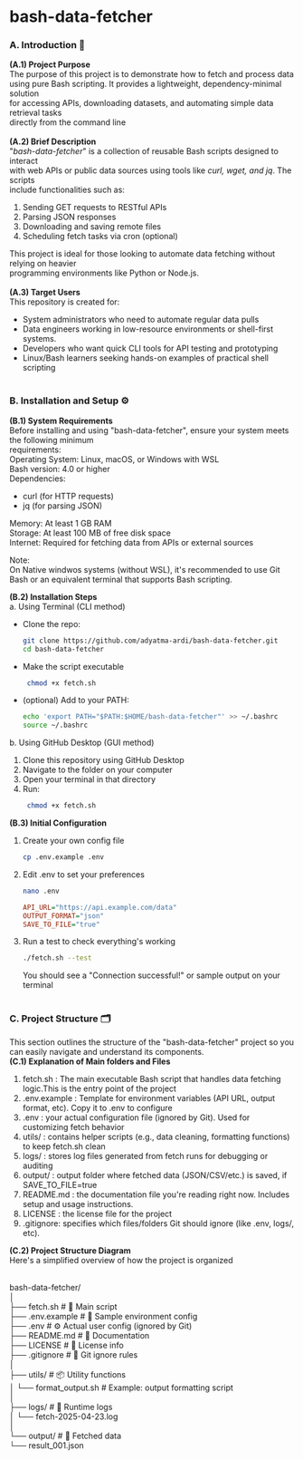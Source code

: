 # bash-data-fetcher

### <b>A. Introduction 📖</b><br>
<b>(A.1) Project Purpose<br></b>
The purpose of this project is to demonstrate how to fetch and process data <br>
using pure Bash scripting. It provides a lightweight, dependency-minimal solution <br>
for accessing APIs, downloading datasets, and automating simple data retrieval tasks <br>
directly from the command line<br><br>
<b>(A.2) Brief Description</b><br>
"<i>bash-data-fetcher</i>" is a collection of reusable Bash scripts designed to interact <br>
with web APIs or public data sources using tools like <i>curl, wget, and jq</i>. The scripts <br>
include functionalities such as:<br>
1. Sending GET requests to RESTful APIs
2. Parsing JSON responses
3. Downloading and saving remote files
4. Scheduling fetch tasks via cron (optional)<br>
  
This project is ideal for those looking to automate data fetching without relying on heavier <br>
programming environments like Python or Node.js.<br><br>
<b>(A.3) Target Users</b><br>
This repository is created for:<br>
- System administrators who need to automate regular data pulls
- Data engineers working in low-resource environments or shell-first systems.
- Developers who want quick CLI tools for API testing and prototyping
- Linux/Bash learners seeking hands-on examples of practical shell scripting 
<br><br>
### <b>B. Installation and Setup ⚙️</b><br>
<b>(B.1) System Requirements</b><br>
Before installing and using "bash-data-fetcher", ensure your system meets the following minimum <br>
requirements:<br>
Operating System: Linux, macOS, or Windows with WSL<br>
Bash version: 4.0 or higher<br>
Dependencies:<br>
  - curl (for HTTP requests)
  - jq (for parsing JSON)

Memory: At least 1 GB RAM<br>
Storage: At least 100 MB of free disk space<br>
Internet: Required for fetching data from APIs or external sources<br>

Note:<br>
On Native windwos systems (without WSL), it's recommended to use Git Bash or an equivalent terminal that supports Bash scripting.<br>

<b>(B.2) Installation Steps</b><br>
a. Using Terminal (CLI method)
  - Clone the repo:<br>
    ```bash
    git clone https://github.com/adyatma-ardi/bash-data-fetcher.git
    cd bash-data-fetcher
    ```
  - Make the script executable
    ```bash
     chmod +x fetch.sh
    ```
  - (optional) Add to your PATH:
    ```bash
    echo 'export PATH="$PATH:$HOME/bash-data-fetcher"' >> ~/.bashrc
    source ~/.bashrc
    ```
b. Using GitHub Desktop (GUI method)
   1. Clone this repository using GitHub Desktop
   2. Navigate to the folder on your computer
   3. Open your terminal in that directory
   4. Run:
      ```bash
       chmod +x fetch.sh
      ```
<b>(B.3) Initial Configuration</b><br>
1. Create your own config file
   ```bash
   cp .env.example .env
   ```
3. Edit .env to set your preferences
   ```bash
   nano .env
   ```
   ```ini
   API_URL="https://api.example.com/data"
   OUTPUT_FORMAT="json"
   SAVE_TO_FILE="true"
   ```
5. Run a test to check everything's working
   ```bash
   ./fetch.sh --test
   ```
   You should see a "Connection successful!" or sample output on your terminal
<br><br>
### <b>C. Project Structure 🗂️</b><br>
This section outlines the structure of the "bash-data-fetcher" project so you<br>
can easily navigate and understand its components. <br>
<b>(C.1) Explanation of Main folders and Files</b><br>
  1. fetch.sh : The main executable Bash script that handles data fetching logic.This is the entry point of the project
  2. .env.example : Template for environment variables (API URL, output format, etc). Copy it to .env to configure
  3. .env : your actual configuration file (ignored by Git). Used for customizing fetch behavior
  4. utils/ : contains helper scripts (e.g., data cleaning, formatting functions) to keep fetch.sh clean
  5. logs/ : stores log files generated from fetch runs for debugging or auditing
  6. output/ : output folder where fetched data (JSON/CSV/etc.) is saved, if SAVE_TO_FILE=true
  7. README.md : the documentation file you're reading right now. Includes setup and usage instructions.
  8. LICENSE : the license file for the project
  9. .gitignore: specifies which files/folders Git should ignore (like .env, logs/, etc).

<b>(C.2) Project Structure Diagram</b><br>
Here's a simplified overview of how the project is organized<br><br>

bash-data-fetcher/<br>
│<br>
├── fetch.sh                # 🔧 Main script<br>
├── .env.example            # 🧪 Sample environment config<br>
├── .env                    # ⚙️ Actual user config (ignored by Git)<br>
├── README.md               # 📖 Documentation<br>
├── LICENSE                 # 📜 License info<br>
├── .gitignore              # 🚫 Git ignore rules<br>
│<br>
├── utils/                  # 📦 Utility functions<br>
│   └── format_output.sh    # Example: output formatting script<br>
│<br>
├── logs/                   # 📝 Runtime logs<br>
│   └── fetch-2025-04-23.log<br>
│<br>
└── output/                 # 📁 Fetched data<br>
    └── result_001.json<br>




